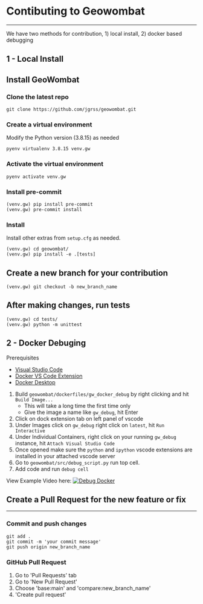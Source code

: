 # Contibuting to Geowombat
---------------------------

We have two methods for contribution, 1) local install, 2) docker based debugging

1 - Local Install
--------------

## Install GeoWombat

### Clone the latest repo

```commandline
git clone https://github.com/jgrss/geowombat.git
```

### Create a virtual environment

Modify the Python version (3.8.15) as needed

```commandline
pyenv virtualenv 3.8.15 venv.gw
```

### Activate the virtual environment

```commandline
pyenv activate venv.gw
```

### Install pre-commit

```commandline
(venv.gw) pip install pre-commit
(venv.gw) pre-commit install
```

### Install

Install other extras from `setup.cfg` as needed.

```commandline
(venv.gw) cd geowombat/
(venv.gw) pip install -e .[tests]
```

## Create a new branch for your contribution

```commandline
(venv.gw) git checkout -b new_branch_name
```

## After making changes, run tests

```commandline
(venv.gw) cd tests/
(venv.gw) python -m unittest
```

2 - Docker Debuging 
--------------------
Prerequisites
- [Visual Studio Code](https://code.visualstudio.com/download)
- [Docker VS Code Extension](https://code.visualstudio.com/docs/containers/overview)
- [Docker Desktop](https://docs.docker.com/desktop/)

1. Build `geowombat/dockerfiles/gw_docker_debug` by right clicking and hit `Build Image...`
    - This will take a long time the first time only
    - Give the image a name like `gw_debug`, hit Enter
2. Click on dock extension tab on left panel of vscode
3. Under Images click on `gw_debug` right click on `latest`, hit `Run Interactive`
4. Under Individual Containers, right click on your running `gw_debug` instance, hit `Attach Visual Studio Code`
5. Once opened make sure the `python` and `ipython` vscode extensions are installed in your attached vscode server
6. Go to `geowombat/src/debug_script.py` run top cell.
7. Add code and run `debug cell`

View Example Video here:
[![Debug Docker](https://cdn-icons-png.flaticon.com/512/3024/3024584.png)](https://youtu.be/hBIE4qmOsgA "Debug Docker")

## Create a Pull Request for the new feature or fix
----------------------

### Commit and push changes

```commandline
git add .
git commit -m 'your commit message'
git push origin new_branch_name
```

### GitHub Pull Request

1. Go to 'Pull Requests' tab
2. Go to 'New Pull Request'
3. Choose 'base:main' and 'compare:new_branch_name'
4. 'Create pull request'
